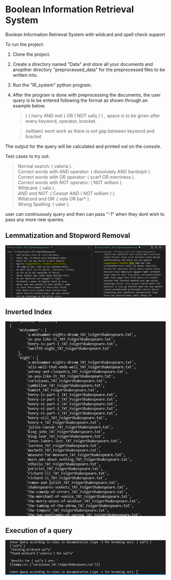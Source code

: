 # Boolean Information Retrieval System
Boolean Information Retrieval System with wildcard and spell check support

To run the project:
1. Clone the project.
2. Create a directory named "Data" and store all your documents and anopther directory "preprocessed_data" for the preprocessed files to be written into.
3. Run the "IR_system" python program.
4. After the program is done with preprocessing the documents, the user query is to be entered following the format as shown through an example below.
    
    > ( ( harry AND met ) OR ( NOT sally ) ) , space is to be given after every keyword, operator, bracket. 
    
    > (william) wont work as there is not gap between keyword and bracket

The output for the query will be calculated and printed out on the console.

Test cases to try out:
> Normal search: ( valeria ).  
> Correct words with AND operator: ( dissolutely AND bardolph ).  
> Correct words with OR operator: ( scarf  OR merriness ).  
> Correct words with NOT operator: ( NOT william ).  
> WIldcard: ( val*a ).  
> AND and NOT: ( Ceasar AND ( NOT william ) ).  
> WIldcard and OR: ( val*a OR bar* ).  
> Wrong Spelling: ( valer ).  



user can continuously query and then can pass "-1" when they dont wish to pass any more new queries.


## Lemmatization and Stopword Removal
![](/stop_and_lemmatize.png)

## Inverted Index
![](/inverted_index.png)

## Execution of a query
![](/querying.png)

